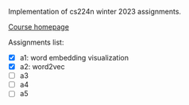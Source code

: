 Implementation of cs224n winter 2023 assignments.

[Course homepage](https://web.stanford.edu/class/archive/cs/cs224n/cs224n.1234/)

Assignments list:
- [x] a1: word embedding visualization
- [x] a2: word2vec
- [ ] a3
- [ ] a4
- [ ] a5
